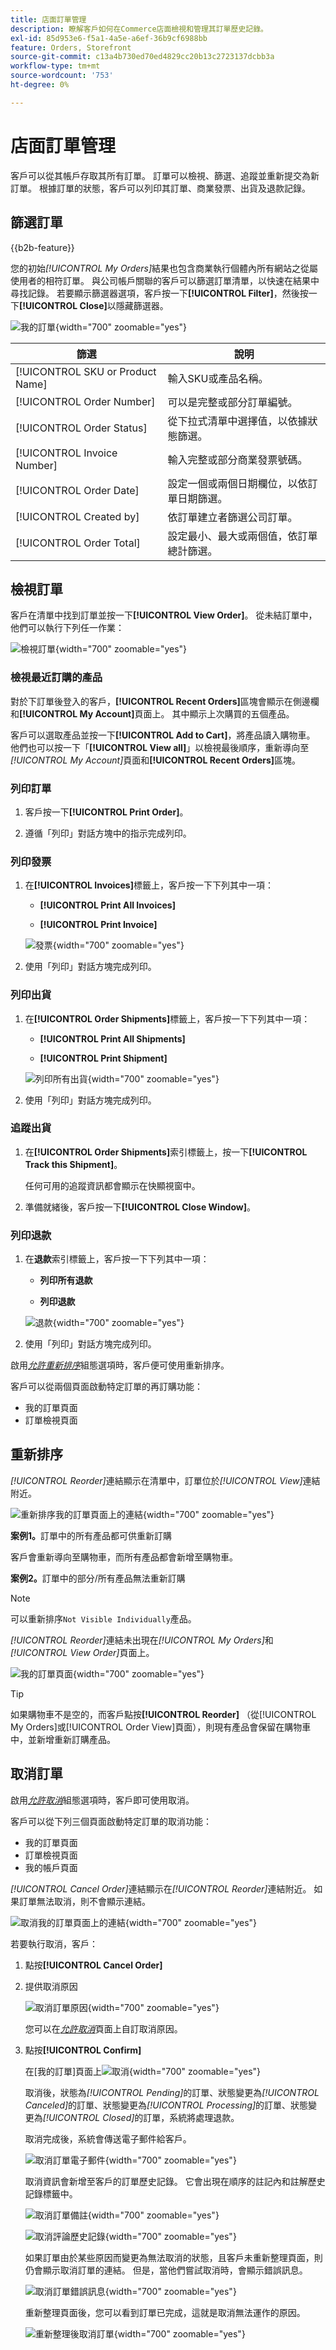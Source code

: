 ```yaml
---
title: 店面訂單管理
description: 瞭解客戶如何在Commerce店面檢視和管理其訂單歷史記錄。
exl-id: 85d953e6-f5a1-4a5e-a6ef-36b9cf6988bb
feature: Orders, Storefront
source-git-commit: c13a4b730ed70ed4829cc20b13c2723137dcbb3a
workflow-type: tm+mt
source-wordcount: '753'
ht-degree: 0%

---
```


# 店面訂單管理

客戶可以從其帳戶存取其所有訂單。 訂單可以檢視、篩選、追蹤並重新提交為新訂單。 根據訂單的狀態，客戶可以列印其訂單、商業發票、出貨及退款記錄。

## 篩選訂單

{{b2b-feature}}

您的初始&#x200B;_[!UICONTROL My Orders]_&#x200B;結果也包含商業執行個體內所有網站之從屬使用者的相符訂單。 與公司帳戶關聯的客戶可以篩選訂單清單，以快速在結果中尋找記錄。 若要顯示篩選器選項，客戶按一下&#x200B;**[!UICONTROL Filter]**，然後按一下&#x200B;**[!UICONTROL Close]**&#x200B;以隱藏篩選器。

![我的訂單](./assets/account-dashboard-my-orders-b2b.png){width="700" zoomable="yes"}

| 篩選 | 說明 |
| ------ | ----------- |
| [!UICONTROL SKU or Product Name] | 輸入SKU或產品名稱。 |
| [!UICONTROL Order Number] | 可以是完整或部分訂單編號。 |
| [!UICONTROL Order Status] | 從下拉式清單中選擇值，以依據狀態篩選。 |
| [!UICONTROL Invoice Number] | 輸入完整或部分商業發票號碼。 |
| [!UICONTROL Order Date] | 設定一個或兩個日期欄位，以依訂單日期篩選。 |
| [!UICONTROL Created by] | 依訂單建立者篩選公司訂單。 |
| [!UICONTROL Order Total] | 設定最小、最大或兩個值，依訂單總計篩選。 |

## 檢視訂單

客戶在清單中找到訂單並按一下&#x200B;**[!UICONTROL View Order]**。 從未結訂單中，他們可以執行下列任一作業：

![檢視訂單](./assets/customer-account-order-items-ordered.png){width="700" zoomable="yes"}

### 檢視最近訂購的產品

對於下訂單後登入的客戶，**[!UICONTROL Recent Orders]**&#x200B;區塊會顯示在側邊欄和&#x200B;**[!UICONTROL My Account]**&#x200B;頁面上。 其中顯示上次購買的五個產品。

客戶可以選取產品並按一下&#x200B;**[!UICONTROL Add to Cart]**，將產品讀入購物車。 他們也可以按一下「**[!UICONTROL View all]**」以檢視最後順序，重新導向至&#x200B;_[!UICONTROL My Account]_&#x200B;頁面和&#x200B;**[!UICONTROL Recent Orders]**&#x200B;區塊。

### 列印訂單

1. 客戶按一下&#x200B;**[!UICONTROL Print Order]**。

1. 遵循「列印」對話方塊中的指示完成列印。

### 列印發票

1. 在&#x200B;**[!UICONTROL Invoices]**&#x200B;標籤上，客戶按一下下列其中一項：

   - **[!UICONTROL Print All Invoices]**

   - **[!UICONTROL Print Invoice]**

   ![發票](./assets/customer-account-order-invoices.png){width="700" zoomable="yes"}

1. 使用「列印」對話方塊完成列印。

### 列印出貨

1. 在&#x200B;**[!UICONTROL Order Shipments]**&#x200B;標籤上，客戶按一下下列其中一項：

   - **[!UICONTROL Print All Shipments]**

   - **[!UICONTROL Print Shipment]**

   ![列印所有出貨](./assets/customer-account-order-shipments.png){width="700" zoomable="yes"}

1. 使用「列印」對話方塊完成列印。

### 追蹤出貨

1. 在&#x200B;**[!UICONTROL Order Shipments]**&#x200B;索引標籤上，按一下&#x200B;**[!UICONTROL Track this Shipment]**。

   任何可用的追蹤資訊都會顯示在快顯視窗中。

1. 準備就緒後，客戶按一下&#x200B;**[!UICONTROL Close Window]**。

### 列印退款

1. 在&#x200B;**退款**&#x200B;索引標籤上，客戶按一下下列其中一項：

   - **列印所有退款**

   - **列印退款**

   ![退款](./assets/customer-account-order-refunds.png){width="700" zoomable="yes"}

1. 使用「列印」對話方塊完成列印。

啟用&#x200B;[_允許重新排序_](reorders-allow.md)&#x200B;組態選項時，客戶便可使用重新排序。

客戶可以從兩個頁面啟動特定訂單的再訂購功能：

- 我的訂單頁面
- 訂單檢視頁面

## 重新排序

_[!UICONTROL Reorder]_&#x200B;連結顯示在清單中，訂單位於&#x200B;_[!UICONTROL View]_&#x200B;連結附近。

![重新排序我的訂單頁面上的連結](./assets/account-dashboard-reorder.png){width="700" zoomable="yes"}

**案例1。**&#x200B;訂單中的所有產品都可供重新訂購

客戶會重新導向至購物車，而所有產品都會新增至購物車。

**案例2。**&#x200B;訂單中的部分/所有產品無法重新訂購

>[!NOTE]
>
>可以重新排序`Not Visible Individually`產品。

_[!UICONTROL Reorder]_&#x200B;連結未出現在&#x200B;_[!UICONTROL My Orders]_&#x200B;和&#x200B;_[!UICONTROL View Order]_&#x200B;頁面上。

![我的訂單頁面](./assets/account-dashboard-reorder-grid.png){width="700" zoomable="yes"}

>[!TIP]
>
>如果購物車不是空的，而客戶點按&#x200B;**[!UICONTROL Reorder]** （從[!UICONTROL My Orders]或[!UICONTROL Order View]頁面），則現有產品會保留在購物車中，並新增重新訂購產品。

## 取消訂單

啟用&#x200B;[_允許取消_](cancel-allow.md)&#x200B;組態選項時，客戶即可使用取消。

客戶可以從下列三個頁面啟動特定訂單的取消功能：

- 我的訂單頁面
- 訂單檢視頁面
- 我的帳戶頁面

_[!UICONTROL Cancel Order]_&#x200B;連結顯示在&#x200B;_[!UICONTROL Reorder]_&#x200B;連結附近。 如果訂單無法取消，則不會顯示連結。

![取消我的訂單頁面上的連結](./assets/account-dashboard-cancel.png){width="700" zoomable="yes"}

若要執行取消，客戶：

1. 點按&#x200B;**[!UICONTROL Cancel Order]**

1. 提供取消原因

   ![取消訂單原因](./assets/cancel-order-reasons.png){width="700" zoomable="yes"}

   您可以在&#x200B;[_允許取消_](cancel-allow.md)&#x200B;頁面上自訂取消原因。

1. 點按&#x200B;**[!UICONTROL Confirm]**

   在[我的訂單]頁面上![取消](./assets/cancel-order.png){width="700" zoomable="yes"}

   取消後，狀態為&#x200B;_[!UICONTROL Pending]_&#x200B;的訂單、狀態變更為&#x200B;_[!UICONTROL Canceled]_&#x200B;的訂單、狀態變更為&#x200B;_[!UICONTROL Processing]_&#x200B;的訂單、狀態變更為&#x200B;_[!UICONTROL Closed]_&#x200B;的訂單，系統將處理退款。

   取消完成後，系統會傳送電子郵件給客戶。

   ![取消訂單電子郵件](./assets/cancel-order-email.png){width="700" zoomable="yes"}

   取消資訊會新增至客戶的訂單歷史記錄。 它會出現在順序的註記內和註解歷史記錄標籤中。

   ![取消訂單備註](./assets/cancel-order-notes.png){width="700" zoomable="yes"}

   ![取消評論歷史記錄](./assets/cancel-order-comments.png){width="700" zoomable="yes"}

   如果訂單由於某些原因而變更為無法取消的狀態，且客戶未重新整理頁面，則仍會顯示取消訂單的連結。 但是，當他們嘗試取消時，會顯示錯誤訊息。

   ![取消訂單錯誤訊息](./assets/cancel-order-error-message.png){width="700" zoomable="yes"}

   重新整理頁面後，您可以看到訂單已完成，這就是取消無法運作的原因。

   ![重新整理後取消訂單](./assets/cancel-order-after-refresh.png){width="700" zoomable="yes"}

